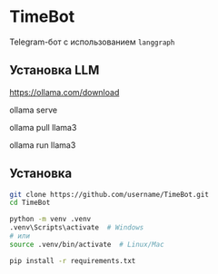 # TimeBot 

Telegram-бот с использованием `langgraph`

## Установка LLM

https://ollama.com/download

ollama serve

ollama pull llama3

ollama run llama3

## Установка

```bash
git clone https://github.com/username/TimeBot.git
cd TimeBot

python -m venv .venv
.venv\Scripts\activate  # Windows
# или
source .venv/bin/activate  # Linux/Mac

pip install -r requirements.txt


